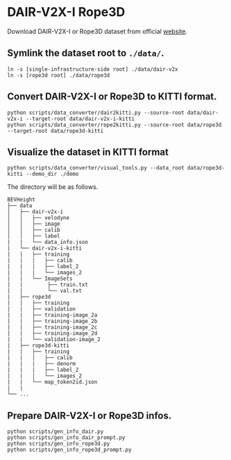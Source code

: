 # DAIR-V2X-I  Rope3D
Download DAIR-V2X-I or Rope3D dataset from official [website](https://thudair.baai.ac.cn/index).

## Symlink the dataset root to `./data/`.
```
ln -s [single-infrastructure-side root] ./data/dair-v2x
ln -s [rope3d root] ./data/rope3d
```

## Convert DAIR-V2X-I or Rope3D to KITTI format.
```
python scripts/data_converter/dair2kitti.py --source-root data/dair-v2x-i --target-root data/dair-v2x-i-kitti
python scripts/data_converter/rope2kitti.py --source-root data/rope3d --target-root data/rope3d-kitti
```

## Visualize the dataset in KITTI format
```
python scripts/data_converter/visual_tools.py --data_root data/rope3d-kitti --demo_dir ./demo
```


The directory will be as follows.
```
BEVHeight
├── data
│   ├── dair-v2x-i
│   │   ├── velodyne
│   │   ├── image
│   │   ├── calib
│   │   ├── label
|   |   └── data_info.json
|   └── dair-v2x-i-kitti
|   |   ├── training
|   |   |   ├── calib
|   |   |   ├── label_2
|   |   |   └── images_2
|   |   └── ImageSets
|   |        ├── train.txt
|   |        └── val.txt
|   ├── rope3d
|   |   ├── training
|   |   ├── validation
|   |   ├── training-image_2a
|   |   ├── training-image_2b
|   |   ├── training-image_2c
|   |   ├── training-image_2d
|   |   └── validation-image_2
|   ├── rope3d-kitti
|   |   ├── training
|   |   |   ├── calib
|   |   |   ├── denorm
|   |   |   ├── label_2
|   |   |   └── images_2
|   |   └── map_token2id.json
|   |       
└── ...
```

## Prepare DAIR-V2X-I or Rope3D infos.
```
python scripts/gen_info_dair.py
python scripts/gen_info_dair_prompt.py
python scripts/gen_info_rope3d.py
python scripts/gen_info_rope3d_prompt.py
```
